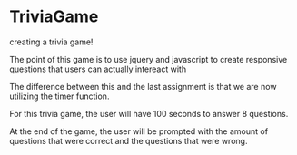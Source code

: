 # TriviaGame
creating a trivia game!

The point of this game is to use jquery and javascript to create responsive questions that users can
actually intereact with

The difference between this and the last assignment is that we are now utilizing the timer function.

For this trivia game, the user will have 100 seconds to answer 8 questions.

At the end of the game, the user will be prompted with the amount of questions that were correct and the
questions that were wrong.

